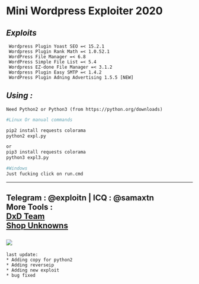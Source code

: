 # Mini Wordpress Exploiter 2020

*Exploits*
----
```
 Wordpress Plugin Yoast SEO =< 15.2.1
 Wordpress Plugin Rank Math =< 1.0.52.1
 WordPress File Manager =< 6.8 
 WordPress Simple File List =< 5.4
 Wordpress EZ-done File Manager =< 3.1.2
 Wordpress Plugin Easy SMTP =< 1.4.2
 WordPress Plugin Adning Advertising 1.5.5 [NEW]
```
*Using :*
----
```
Need Python2 or Python3 (from https://python.org/downloads)
```
```bash
#Linux Or manual commands

pip2 install requests colorama
python2 expl.py

or
pip3 install requests colorama 
python3 expl3.py

#Windows 
Just fucking click on run.cmd 
```
----
Telegram : @exploitn | ICQ : @samaxtn<br>
More Tools : <br><a href="https://t.me/dxdteam">DxD Team</a><br><a href="https://t.me/Shop_Unknowns">Shop Unknowns</a><br>
<br><img src="https://imgur.com/YmOknAH.png">
---
```
last update:
* Adding copy for python2
* Adding reverseip 
* Adding new exploit
* bug fixed
```
